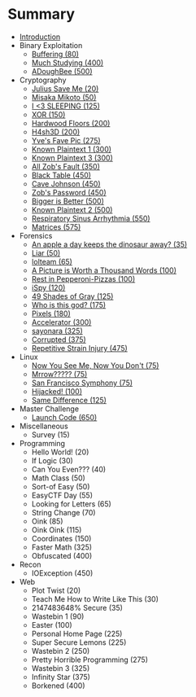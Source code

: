 # Summary

* [Introduction](README.md)
* Binary Exploitation
   * [Buffering (80)](buffering_80.md)
   * [Much Studying (400)](much_studying_400.md)
   * [ADoughBee (500)](adoughbee_500.md)
* Cryptography
   * [Julius Save Me (20)](julius_save_me_20.md)
   * [Misaka Mikoto (50)](misaka_mikoto_50.md)
   * [I <3 SLEEPING (125)](i_3_sleeping_125.md)
   * [XOR (150)](xor_150.md)
   * [Hardwood Floors (200)](hardwood_floors_200.md)
   * [H4sh3D (200)](h4sh3d_200.md)
   * [Yve's Fave Pic (275)](yves_fave_pic_275.md)
   * [Known Plaintext 1 (300)](known_plaintext_1_300.md)
   * [Known Plaintext 3 (300)](known_plaintext_3_300.md)
   * [All Zob's Fault (350)](all_zobs_fault_350.md)
   * [Black Table (450)](black_table_450.md)
   * [Cave Johnson (450)](cave_johnson_450.md)
   * [Zob's Password (450)](zobs_password_450.md)
   * [Bigger is Better (500)](bigger_is_better_500.md)
   * [Known Plaintext 2 (500)](known_plaintext_2_500.md)
   * [Respiratory Sinus Arrhythmia (550)](respiratory_sinus_arrhythmia_550.md)
   * [Matrices (575)](matrices_575.md)
* Forensics
   * [An apple a day keeps the dinosaur away? (35)](an_apple_a_day_keeps_the_dinosaur_away_35.md)
   * [Liar (50)](liar_50.md)
   * [lolteam (65)](lolteam_65.md)
   * [A Picture is Worth a Thousand Words (100)](a_picture_is_worth_a_thousand_words_100.md)
   * [Rest in Pepperoni-Pizzas (100)](rest_in_pepperoni-pizzas_100.md)
   * [iSpy (120)](ispy_120.md)
   * [49 Shades of Gray (125)](49_shades_of_gray_125.md)
   * [Who is this god? (175)](who_is_this_god_175.md)
   * [Pixels (180)](pixels_180.md)
   * [Accelerator (300)](accelerator_300.md)
   * [sayonara (325)](sayonara_325.md)
   * [Corrupted (375)](corrupted_375.md)
   * [Repetitive Strain Injury (475)](repetitive_strain_injury_475.md)
* Linux
   * [Now You See Me, Now You Don't (75)](now_you_see_me,_now_you_dont_75.md)
   * [Mrrow????? (75)](mrrow_75.md)
   * [San Francisco Symphony (75)](san_francisco_symphony_75.md)
   * [Hijacked! (100)](hijacked_100.md)
   * [Same Difference (125)](same_difference_125.md)
* Master Challenge
   * [Launch Code (650)](launch_code_650.md)
* Miscellaneous
   * Survey (15)
* Programming
   * Hello World! (20)
   * If Logic (30)
   * Can You Even??? (40)
   * Math Class (50)
   * Sort-of Easy (50)
   * EasyCTF Day (55)
   * Looking for Letters (65)
   * String Change (70)
   * Oink (85)
   * Oink Oink (115)
   * Coordinates (150)
   * Faster Math (325)
   * Obfuscated (400)
* Recon
   * IOException (450)
* Web
   * Plot Twist (20)
   * Teach Me How to Write Like This (30)
   * 2147483648% Secure (35)
   * Wastebin 1 (90)
   * Easter (100)
   * Personal Home Page (225)
   * Super Secure Lemons (225)
   * Wastebin 2 (250)
   * Pretty Horrible Programming (275)
   * Wastebin 3 (325)
   * Infinity Star (375)
   * Borkened (400)


